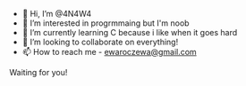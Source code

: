- 👋 Hi, I’m @4N4W4
- 👀 I’m interested in progrmmaing but I'm noob
- 🌱 I’m currently learning C because i like when it goes hard
- 💞️ I’m looking to collaborate on everything!
- 📫 How to reach me - ewaroczewa@gmail.com

Waiting for you!
